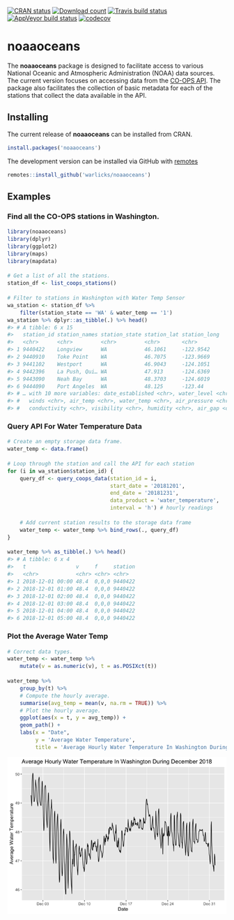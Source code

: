 <!-- README.md is generated from README.Rmd. Please edit that file -->

[![CRAN
status](https://www.r-pkg.org/badges/version/noaaoceans)](https://cran.r-project.org/package=noaaoceans)
[![Download
count](https://cranlogs.r-pkg.org/badges/grand-total/noaaoceans)](https://cran.r-project.org/package=noaaoceans)
[![Travis build
status](https://travis-ci.com/warlicks/noaaoceans.svg?branch=master)](https://travis-ci.com/warlicks/noaaoceans)
[![AppVeyor build
status](https://ci.appveyor.com/api/projects/status/github/warlicks/noaaoceans?branch=master&svg=true)](https://ci.appveyor.com/project/warlicks/noaaoceans)
[![codecov](https://codecov.io/gh/warlicks/noaaoceans/branch/master/graph/badge.svg)](https://codecov.io/gh/warlicks/noaaoceans)

# noaaoceans

The **noaaoceans** package is designed to facilitate access to various
National Oceanic and Atmospheric Administration (NOAA) data sources. The
current version focuses on accessing data from the [CO-OPS
API](https://tidesandcurrents.noaa.gov/api/). The package also
facilitates the collection of basic metadata for each of the stations
that collect the data available in the API.

## Installing

The current release of **noaaoceans** can be installed from CRAN.

``` r
install.packages('noaaoceans')
```

The development version can be installed via GitHub with
[remotes](https://CRAN.R-project.org/package=remotes)

``` r
remotes::install_github('warlicks/noaaoceans')
```

## Examples

### Find all the CO-OPS stations in Washington.

``` r
library(noaaoceans)
library(dplyr)
library(ggplot2)
library(maps)
library(mapdata)

# Get a list of all the stations.
station_df <- list_coops_stations()

# Filter to stations in Washington with Water Temp Sensor
wa_station <- station_df %>% 
    filter(station_state == 'WA' & water_temp == '1')
wa_station %>% dplyr::as_tibble(.) %>% head()
#> # A tibble: 6 x 15
#>   station_id station_names station_state station_lat station_long
#>   <chr>      <chr>         <chr>         <chr>       <chr>       
#> 1 9440422    Longview      WA            46.1061     -122.9542   
#> 2 9440910    Toke Point    WA            46.7075     -123.9669   
#> 3 9441102    Westport      WA            46.9043     -124.1051   
#> 4 9442396    La Push, Qui… WA            47.913      -124.6369   
#> 5 9443090    Neah Bay      WA            48.3703     -124.6019   
#> 6 9444090    Port Angeles  WA            48.125      -123.44     
#> # … with 10 more variables: date_established <chr>, water_level <chr>,
#> #   winds <chr>, air_temp <chr>, water_temp <chr>, air_pressure <chr>,
#> #   conductivity <chr>, visibility <chr>, humidity <chr>, air_gap <chr>
```

### Query API For Water Temperature Data

``` r
# Create an empty storage data frame. 
water_temp <- data.frame()

# Loop through the station and call the API for each station
for (i in wa_station$station_id) {
    query_df <- query_coops_data(station_id = i,
                                 start_date = '20181201',
                                 end_date = '20181231',
                                 data_product = 'water_temperature',
                                 interval = 'h') # hourly readings
    
    # Add current station results to the storage data frame 
    water_temp <- water_temp %>% bind_rows(., query_df)
}

water_temp %>% as_tibble(.) %>% head()
#> # A tibble: 6 x 4
#>   t                v     f     station
#>   <chr>            <chr> <chr> <chr>  
#> 1 2018-12-01 00:00 48.4  0,0,0 9440422
#> 2 2018-12-01 01:00 48.4  0,0,0 9440422
#> 3 2018-12-01 02:00 48.4  0,0,0 9440422
#> 4 2018-12-01 03:00 48.4  0,0,0 9440422
#> 5 2018-12-01 04:00 48.4  0,0,0 9440422
#> 6 2018-12-01 05:00 48.4  0,0,0 9440422
```

### Plot the Average Water Temp

``` r
# Correct data types. 
water_temp <- water_temp %>% 
    mutate(v = as.numeric(v), t = as.POSIXct(t))

water_temp %>% 
    group_by(t) %>% 
    # Compute the hourly average. 
    summarise(avg_temp = mean(v, na.rm = TRUE)) %>% 
    # Plot the hourly average. 
    ggplot(aes(x = t, y = avg_temp)) +
    geom_path() +
    labs(x = "Date",
         y = 'Average Water Temperature',
         title = 'Average Hourly Water Temperature In Washington During December 2018')
```

![](tools/README-plot_data-1.png)<!-- -->
